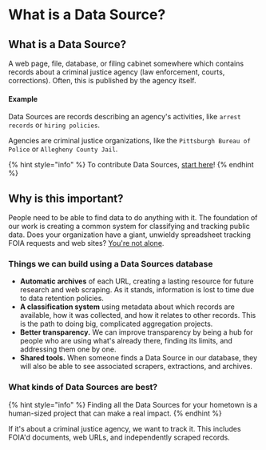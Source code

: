 # What is a Data Source?

## What is a Data Source?

A web page, file, database, or filing cabinet somewhere which contains records about a criminal justice agency (law enforcement, courts, corrections). Often, this is published by the agency itself.

#### Example

Data Sources are records describing an agency's activities, like `arrest records` or `hiring policies`.

Agencies are criminal justice organizations, like the `Pittsburgh Bureau of Police` or `Allegheny County Jail`.

{% hint style="info" %}
To contribute Data Sources, [start here](../share-data/contribute-data-sources.md)!
{% endhint %}

## Why is this important?

People need to be able to find data to do anything with it. The foundation of our work is creating a common system for classifying and tracking public data. Does your organization have a giant, unwieldy spreadsheet tracking FOIA requests and web sites? [You're not alone](../share-data/contribute-data-sources.md#spreadsheet-of-data-sources).

### Things we can build using a Data Sources database

* **Automatic archives** of each URL, creating a lasting resource for future research and web scraping. As it stands, information is lost to time due to data retention policies.
* **A classification system** using metadata about which records are available, how it was collected, and how it relates to other records. This is the path to doing big, complicated aggregation projects.
* **Better transparency.** We can improve transparency by being a hub for people who are using what's already there, finding its limits, and addressing them one by one.
* **Shared tools.** When someone finds a Data Source in our database, they will also be able to see associated scrapers, extractions, and archives.

### What kinds of Data Sources are best?

{% hint style="info" %}
Finding all the Data Sources for your hometown is a human-sized project that can make a real impact.
{% endhint %}

If it's about a criminal justice agency, we want to track it. This includes FOIA'd documents, web URLs, and independently scraped records.

##
